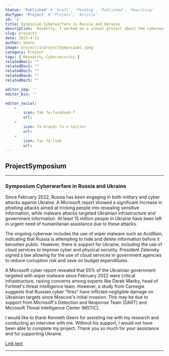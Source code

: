 ```yaml
---
Status: 'Published' # 'Draft', 'Pending', 'Published', 'Rewriting'
docType: 'Project' # 'Project', 'Article'
id: '1'
title: Symposium Cyberwarfare in Russia and Ukraine
description:  Recently, I worked on a school project about the cyberwarfare between Russia and Ukraine. I conducted research on what is happening and how much damage has occurred, as well as what types of cyber attacks have been used. For my research, I primarily referenced a cyber report from Microsoft, as well as cybersecurity conferences like DEF CON and BlackHat.
slug: project1
date: 2023-4-21
author: Shoto
image: project/1/projectSymposium1.jpeg
category: Project
tags: [ Research, Cybersecurity ]
relatedDoc1: ""
relatedDoc2: ""
relatedDoc3: ""
relatedDoc4: ""
relatedDoc5: ""

editor_img: ''
editor_bio: ''

editor_social:
    -
        icon: fab fa-facebook-f
        url: 
    -
        icon: fa-brands fa-x-twitter
        url: 
    - 
        icon: fas fa-link
        url: 
---
```


## ProjectSymposium

---

### Symposium Cyberwarfare in Russia and Ukraine

Since February 2022, Russia has been engaging in both military and cyber attacks against Ukraine. A Microsoft report showed a significant increase in phishing attacks aimed at tricking people into revealing sensitive information, while malware attacks targeted Ukrainian infrastructure and government information. At least 15 million people in Ukraine have been left in urgent need of humanitarian assistance due to these attacks. 

The ongoing cyberwar includes the use of wiper malware such as AcidRain, indicating that Russia is attempting to hide and delete information before it becomes public. However, there is support for Ukraine, including the use of cloud services to improve cyber and physical security. President Zelensky signed a law allowing for the use of cloud services in government agencies to reduce corruption risk and save on budget expenditures. 

A Microsoft cyber report revealed that 55% of the Ukrainian government targeted with wiper malware since February 2022 were critical infrastructure, raising concerns among experts like Derek Manky, head of Fortinet's threat intelligence team. However, a study from Carnegie suggests that Russian cyber "fires" have inflicted negligible damage on Ukrainian targets since Moscow's initial invasion. This may be due to support from Microsoft's Detection and Response Team (DART) and Microsoft Threat Intelligence Center (MSTIC). 

I would like to thank Kenneth Geers for assisting me with my research and conducting an interview with me. Without his support, I would not have been able to complete my project. Thank you so much for your assistance and for supporting Ukraine.

[Link text](https://orangecoastcollege.edu/academics/symposium/archive/index.html?id=shoto-morisaki)

---